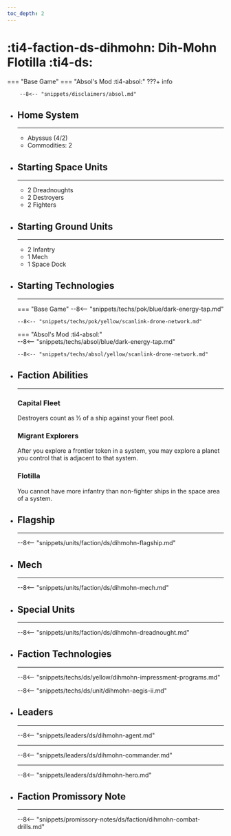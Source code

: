 ```yaml
---
toc_depth: 2
---
```


# :ti4-faction-ds-dihmohn: Dih-Mohn Flotilla :ti4-ds:
=== "Base Game"
=== "Absol's Mod :ti4-absol:" 
    ???+ info

        --8<-- "snippets/disclaimers/absol.md"

<div class="grid cards" markdown>

-   ## __Home System__

    ---

    * Abyssus (4/2)
    * Commodities: 2

</div>

<div class="grid cards" markdown>

-   ## __Starting Space Units__

    ---

    * 2 Dreadnoughts
    * 2 Destroyers
    * 2 Fighters

-   ## __Starting Ground Units__

    ---

    * 2 Infantry
    * 1 Mech
    * 1 Space Dock

-   ## __Starting Technologies__

    ---
    === "Base Game"
        --8<-- "snippets/techs/pok/blue/dark-energy-tap.md"

        --8<-- "snippets/techs/pok/yellow/scanlink-drone-network.md"

    === "Absol's Mod :ti4-absol:"  
        --8<-- "snippets/techs/absol/blue/dark-energy-tap.md"

        --8<-- "snippets/techs/absol/yellow/scanlink-drone-network.md"

-   ## __Faction Abilities__

    ---
    ### **Capital Fleet**
    
    Destroyers count as ½ of a ship against your fleet pool.

    ### **Migrant Explorers**
    
    After you explore a frontier token in a system, you may explore a planet you control that is adjacent to that system.

    ### **Flotilla**
    
    You cannot have more infantry than non-fighter ships in the space area of a system.

-   ## __Flagship__

    ---
    --8<-- "snippets/units/faction/ds/dihmohn-flagship.md"

-   ## __Mech__

    ---
    --8<-- "snippets/units/faction/ds/dihmohn-mech.md"

</div>

<div class="grid cards" markdown>

-   ## __Special Units__

    ---
    --8<-- "snippets/units/faction/ds/dihmohn-dreadnought.md"

</div>

<div class="grid cards" markdown>

-   ## __Faction Technologies__

    ---

    --8<-- "snippets/techs/ds/yellow/dihmohn-impressment-programs.md"

    --8<-- "snippets/techs/ds/unit/dihmohn-aegis-ii.md"


-   ## __Leaders__

    ---
    
    --8<-- "snippets/leaders/ds/dihmohn-agent.md"

    ---

    --8<-- "snippets/leaders/ds/dihmohn-commander.md"

    ---

    --8<-- "snippets/leaders/ds/dihmohn-hero.md"

-   ## __Faction Promissory Note__

    ---
    --8<-- "snippets/promissory-notes/ds/faction/dihmohn-combat-drills.md"

</div>